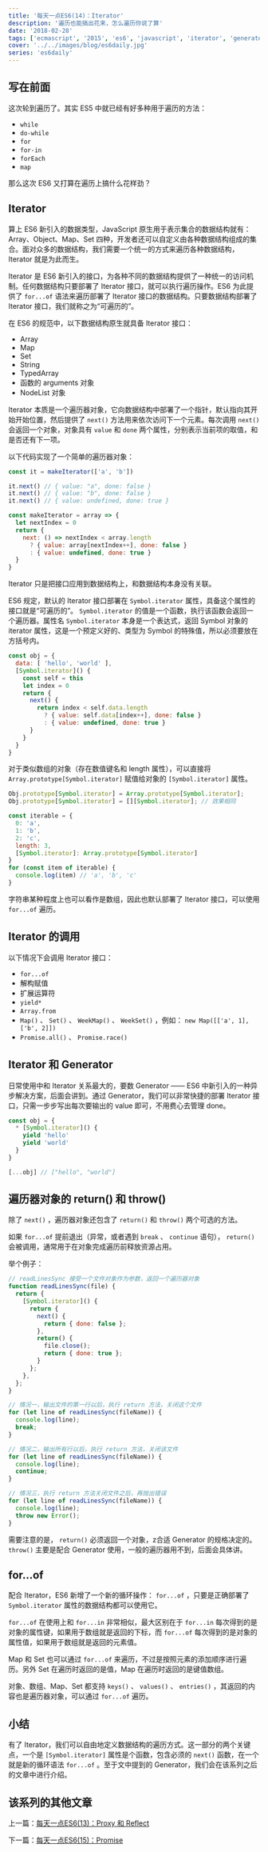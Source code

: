 ```yaml
---
title: '每天一点ES6(14)：Iterator'
description: '遍历也能搞出花来，怎么遍历你说了算'
date: '2018-02-28'
tags: ['ecmascript', '2015', 'es6', 'javascript', 'iterator', 'generator']
cover: '../../images/blog/es6daily.jpg'
series: 'es6daily'
---
```


## 写在前面

这次轮到遍历了。其实 ES5 中就已经有好多种用于遍历的方法：

- `while`
- `do-while`
- `for`
- `for-in`
- `forEach`
- `map`

那么这次 ES6 又打算在遍历上搞什么花样劲？

## Iterator

算上 ES6 新引入的数据类型，JavaScript 原生用于表示集合的数据结构就有：Array、Object、Map、Set 四种，开发者还可以自定义由各种数据结构组成的集合。面对众多的数据结构，我们需要一个统一的方式来遍历各种数据结构，Iterator 就是为此而生。

Iterator 是 ES6 新引入的接口，为各种不同的数据结构提供了一种统一的访问机制。任何数据结构只要部署了 Iterator 接口，就可以执行遍历操作。ES6 为此提供了 `for...of` 语法来遍历部署了 Iterator 接口的数据结构。只要数据结构部署了 Iterator 接口，我们就称之为“可遍历的”。

在 ES6 的规范中，以下数据结构原生就具备 Iterator 接口：

- Array
- Map
- Set
- String
- TypedArray
- 函数的 arguments 对象
- NodeList 对象

Iterator 本质是一个遍历器对象，它向数据结构中部署了一个指针，默认指向其开始开始位置，然后提供了 `next()` 方法用来依次访问下一个元素。每次调用 `next()` 会返回一个对象，对象具有 `value` 和 `done` 两个属性，分别表示当前项的取值，和是否还有下一项。

以下代码实现了一个简单的遍历器对象：

```javascript
const it = makeIterator(['a', 'b'])

it.next() // { value: "a", done: false }
it.next() // { value: "b", done: false }
it.next() // { value: undefined, done: true }

const makeIterator = array => {
  let nextIndex = 0
  return {
    next: () => nextIndex < array.length
      ? { value: array[nextIndex++], done: false }
      : { value: undefined, done: true }
  }
}
```

Iterator 只是把接口应用到数据结构上，和数据结构本身没有关联。

ES6 规定，默认的 Iterator 接口部署在 `Symbol.iterator` 属性，具备这个属性的接口就是“可遍历的”。 `Symbol.iterator` 的值是一个函数，执行该函数会返回一个遍历器。属性名 `Symbol.iterator` 本身是一个表达式，返回 Symbol 对象的 iterator 属性，这是一个预定义好的、类型为 Symbol 的特殊值，所以必须要放在方括号内。

```javascript
const obj = {
  data: [ 'hello', 'world' ],
  [Symbol.iterator]() {
    const self = this
    let index = 0
    return {
      next() {
        return index < self.data.length
          ? { value: self.data[index++], done: false }
          : { value: undefined, done: true }
      }
    }
  }
}
```

对于类似数组的对象（存在数值键名和 length 属性），可以直接将 `Array.prototype[Symbol.iterator]` 赋值给对象的 `[Symbol.iterator]` 属性。

```javascript
Obj.prototype[Symbol.iterator] = Array.prototype[Symbol.iterator];
Obj.prototype[Symbol.iterator] = [][Symbol.iterator]; // 效果相同

const iterable = {
  0: 'a',
  1: 'b',
  2: 'c',
  length: 3,
  [Symbol.iterator]: Array.prototype[Symbol.iterator]
}
for (const item of iterable) {
  console.log(item) // 'a', 'b', 'c'
}
```

字符串某种程度上也可以看作是数组，因此也默认部署了 Iterator 接口，可以使用 `for...of` 遍历。

## Iterator 的调用

以下情况下会调用 Iterator 接口：

- `for...of`
- 解构赋值
- 扩展运算符
- `yield*`
- `Array.from`
- `Map()` 、 `Set()` 、 `WeekMap()` 、 `WeekSet()` ，例如： `new Map([['a', 1], ['b', 2]])`
- `Promise.all()` 、 `Promise.race()`

## Iterator 和 Generator

日常使用中和 Iterator 关系最大的，要数 Generator —— ES6 中新引入的一种异步解决方案，后面会讲到。通过 Generator，我们可以非常快捷的部署 Iterator 接口，只需一步步写出每次要输出的 value 即可，不用费心去管理 done。

```javascript
const obj = {
  * [Symbol.iterator]() {
    yield 'hello'
    yield 'world'
  }
}

[...obj] // ["hello", "world"]
```

## 遍历器对象的 return() 和 throw()

除了  `next()` ，遍历器对象还包含了 `return()` 和 `throw()` 两个可选的方法。

如果 `for...of` 提前退出（异常，或者遇到 `break` 、 `continue` 语句）， `return()` 会被调用，通常用于在对象完成遍历前释放资源占用。

举个例子：

```javascript
// readLinesSync 接受一个文件对象作为参数，返回一个遍历器对象
function readLinesSync(file) {
  return {
    [Symbol.iterator]() {
      return {
        next() {
          return { done: false };
        },
        return() {
          file.close();
          return { done: true };
        }
      };
    },
  };
}

// 情况一，输出文件的第一行以后，执行 return 方法，关闭这个文件
for (let line of readLinesSync(fileName)) {
  console.log(line);
  break;
}

// 情况二，输出所有行以后，执行 return 方法，关闭该文件
for (let line of readLinesSync(fileName)) {
  console.log(line);
  continue;
}

// 情况三，执行 return 方法关闭文件之后，再抛出错误
for (let line of readLinesSync(fileName)) {
  console.log(line);
  throw new Error();
}
```

需要注意的是， `return()` 必须返回一个对象，z合适 Generator 的规格决定的。 `throw()` 主要是配合 Generator 使用，一般的遍历器用不到，后面会具体讲。

## for...of

配合 Iterator，ES6 新增了一个新的循环操作： `for...of` ，只要是正确部署了 `Symbol.iterator` 属性的数据结构都可以使用它。

`for...of` 在使用上和 `for...in` 非常相似，最大区别在于 `for...in` 每次得到的是对象的属性键，如果用于数组就是返回的下标，而 `for...of` 每次得到的是对象的属性值，如果用于数组就是返回的元素值。

Map 和 Set 也可以通过 `for...of` 来遍历，不过是按照元素的添加顺序进行遍历。另外 Set 在遍历时返回的是值，Map 在遍历时返回的是键值数组。

对象、数组、Map、Set 都支持 `keys()` 、 `values()` 、 `entries()` ，其返回的内容也是遍历器对象，可以通过 `for...of` 遍历。

## 小结

有了 Iterator，我们可以自由地定义数据结构的遍历方式。这一部分的两个关键点，一个是 `[Symbol.iterator]` 属性是个函数，包含必须的 `next()` 函数，在一个就是新的循环语法 `for...of` 。至于文中提到的 Generator，我们会在该系列之后的文章中进行介绍。

## 该系列的其他文章

上一篇：[每天一点ES6(13)：Proxy 和 Reflect](./es6-daily-13-proxy-and-reflect)

下一篇：[每天一点ES6(15)：Promise](./es6-daily-15-promise)
